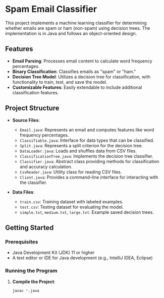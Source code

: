 # Spam Email Classifier

This project implements a machine learning classifier for determining whether emails are spam or ham (non-spam) using decision trees. The implementation is in Java and follows an object-oriented design.

## Features

- **Email Parsing**: Processes email content to calculate word frequency percentages.
- **Binary Classification**: Classifies emails as "spam" or "ham."
- **Decision Tree Model**: Utilizes a decision tree for classification, with functionality to train, test, and save the model.
- **Customizable Features**: Easily extendable to include additional classification features.

## Project Structure

- **Source Files**:
  - `Email.java`: Represents an email and computes features like word frequency percentages.
  - `Classifiable.java`: Interface for data types that can be classified.
  - `Split.java`: Represents a split criterion for the decision tree.
  - `DataLoader.java`: Loads and shuffles data from CSV files.
  - `ClassificationTree.java`: Implements the decision tree classifier.
  - `Classifier.java`: Abstract class providing methods for classification and accuracy calculation.
  - `CsvReader.java`: Utility class for reading CSV files.
  - `Client.java`: Provides a command-line interface for interacting with the classifier.

- **Data Files**:
  - `train.csv`: Training dataset with labeled examples.
  - `test.csv`: Testing dataset for evaluating the model.
  - `simple.txt`, `medium.txt`, `large.txt`: Example saved decision trees.

## Getting Started

### Prerequisites

- Java Development Kit (JDK) 11 or higher
- A text editor or IDE for Java development (e.g., IntelliJ IDEA, Eclipse)

### Running the Program

1. **Compile the Project**:
   ```bash
   javac *.java

